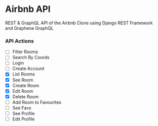 # Airbnb API

REST & GraphQL API of the Airbnb Clone using Django REST Framework and Graphene GraphQL

### API Actions

- [ ] Filter Rooms
- [ ] Search By Coords
- [ ] Login
- [ ] Create Account
- [x] List Rooms
- [x] See Room
- [x] Create Room
- [x] Edit Room
- [x] Delete Room
- [ ] Add Room to Favourites
- [ ] See Favs
- [ ] See Profile
- [ ] Edit Profile
